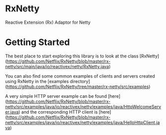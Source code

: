 RxNetty
=======

Reactive Extension (Rx) Adaptor for Netty

Getting Started
==========

The best place to start exploring this library is to look at the class [RxNetty] (https://github.com/Netflix/RxNetty/blob/master/rx-netty/src/main/java/io/reactivex/netty/RxNetty.java)

You can also find some common examples of clients and servers created using RxNetty in the [examples directory] (https://github.com/Netflix/RxNetty/tree/master/rx-netty/src/examples)

A very simple HTTP server example can be found [here] (https://github.com/Netflix/RxNetty/blob/master/rx-netty/src/examples/java/io/reactivex/netty/examples/java/HttpWelcomeServer.java)
and the corresponding HTTP client is [here] (https://github.com/Netflix/RxNetty/blob/master/rx-netty/src/examples/java/io/reactivex/netty/examples/java/HelloHttpClient.java)
